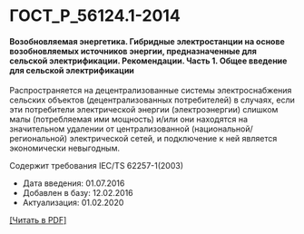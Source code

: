 # ГОСТ_Р_56124.1-2014

#### Возобновляемая энергетика. Гибридные электростанции на основе возобновляемых источников энергии, предназначенные для сельской электрификации. Рекомендации. Часть 1. Общее введение для сельской электрификации

Распространяется на децентрализованные системы электроснабжения сельских объектов (децентрализованных потребителей) в случаях, если эти потребители электрической энергии (электроэнергии) слишком малы (потребляемая ими мощность) и/или они находятся на значительном удалении от централизованной (национальной/региональной) электрической сетей, и подключение к ней является экономически невыгодным.

Содержит требования IEC/TS 62257-1(2003)

- Дата введения: 01.07.2016
- Добавлен в базу: 12.02.2016
- Актуализация: 01.02.2020

<a onclick="openFileCallback('https://standartgost.ru/g/ГОСТ_Р_56124.1-2014.pdf', 'ГОСТ_Р_56124.1-2014.pdf');" href="#">[Читать в PDF]</a>
